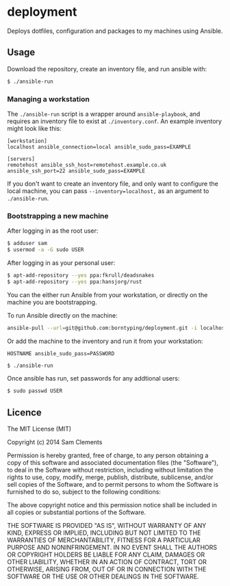 deployment
==========

Deploys dotfiles, configuration and packages to my machines using Ansible.

Usage
-----

Download the repository, create an inventory file, and run ansible with:

```bash
$ ./ansible-run
```

### Managing a workstation

The `./ansible-run` script is a wrapper around `ansible-playbook`, and requires an inventory file to exist at `./inventory.conf`. An example inventory might look like this:

```
[workstation]
localhost ansible_connection=local ansible_sudo_pass=EXAMPLE

[servers]
remotehost ansible_ssh_host=remotehost.example.co.uk ansible_ssh_port=22 ansible_sudo_pass=EXAMPLE
```

If you don't want to create an inventory file, and only want to configure the local machine, you can pass `--inventory=localhost,` as an argument to `./ansible-run`.

### Bootstrapping a new machine

After logging in as the root user:

```bash
$ adduser sam
$ usermod -a -G sudo USER
```

After logging in as your personal user:

```bash
$ apt-add-repository --yes ppa:fkrull/deadsnakes
$ apt-add-repository --yes ppa:hansjorg/rust
```

You can the either run Ansible from your workstation, or directly on the machine you are bootstrapping.

To run Ansible directly on the machine:

```bash
ansible-pull --url=git@github.com:borntyping/deployment.git -i localhost, -K site.yml
```

Or add the machine to the inventory and run it from your workstation:

```
HOSTNAME ansible_sudo_pass=PASSWORD
```

```bash
$ ./ansible-run
```

Once ansible has run, set passwords for any addtional users:

```bash
$ sudo passwd USER
```

Licence
-------

The MIT License (MIT)

Copyright (c) 2014 Sam Clements

Permission is hereby granted, free of charge, to any person obtaining a copy
of this software and associated documentation files (the "Software"), to deal
in the Software without restriction, including without limitation the rights
to use, copy, modify, merge, publish, distribute, sublicense, and/or sell
copies of the Software, and to permit persons to whom the Software is
furnished to do so, subject to the following conditions:

The above copyright notice and this permission notice shall be included in
all copies or substantial portions of the Software.

THE SOFTWARE IS PROVIDED "AS IS", WITHOUT WARRANTY OF ANY KIND, EXPRESS OR
IMPLIED, INCLUDING BUT NOT LIMITED TO THE WARRANTIES OF MERCHANTABILITY,
FITNESS FOR A PARTICULAR PURPOSE AND NONINFRINGEMENT. IN NO EVENT SHALL THE
AUTHORS OR COPYRIGHT HOLDERS BE LIABLE FOR ANY CLAIM, DAMAGES OR OTHER
LIABILITY, WHETHER IN AN ACTION OF CONTRACT, TORT OR OTHERWISE, ARISING FROM,
OUT OF OR IN CONNECTION WITH THE SOFTWARE OR THE USE OR OTHER DEALINGS IN
THE SOFTWARE.
